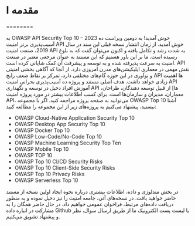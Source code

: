 

# I مقدمه
========

به OWASP API Security Top 10 – 2023 خوش آمدید!
به دومین ویراست ده ‌‌آسیب‌پذیری برتر امنیت API خوش آمدید. از زمان انتشار نسخه قبلی این سند در سال 2019، صنعت امنیت API به شدت رشد و تکامل یافته و اکنون می‌توان گفت که به بلوغ رسیده است. ما بر این باور هستیم که این مستند به عنوان مرجعی معتبر در صنعت امنیت به سرعت پذیرفته شده و به توسعه و پیشرفت آن کمک شایانی کرده است.
API نقش مهمی در معماری اپلیکیشن‌‌های مدرن امروزی دارد. از آنجا که آگاهی بخشی امنیتی و نوآوری در این حوزه گام‌‌های مختلفی دارد، تمرکز بر نقاط ضعف رایج API ها  اهمیت زیادی خواهد داشت.
هدف اصلی مستند و پروژه ده ‌‌آسیب‌پذیری بحرانی امنیت API آموزش افراد دخیل در توسعه و نگهداری API ها] از قبیل توسعه دهندگان، طراحان، معماران، مدیران و سازمان‌‌ها است. برای کسب اطلاعات بیشتر در مورد پروژه امنیت API، می‌توانید به صفحه پروژه مراجعه کنید.
اگر با مجموعه OWASP Top 10 آشنا نیستید، پیشنهاد می‌کنیم به پروژه‌های زیر از این مجموعه را مطالعه کنید:
- OWASP Cloud-Native Application Security Top 10
- OWASP Desktop App Security Top 10
- OWASP Docker Top 10
- OWASP Low-Code/No-Code Top 10
- OWASP Machine Learning Security Top Ten
- OWASP Mobile Top 10
- OWASP TOP 10
- OWASP Top 10 CI/CD Security Risks
- OWASP Top 10 Client-Side Security Risks
- OWASP Top 10 Privacy Risks
- OWASP Serverless Top 10

در بخش متدلوژی و داده، اطلاعات بیشتری درباره نحوه ایجاد اولین نسخه از مستند حاضر خواهید یافت. در نسخه‌‌های آتی، جامعه امنیت را نیز دخیل نموده و به منظور دریافت داده‌‌های مرتبط، فراخوان عمومی خواهیم داد. در حال حاضر همگان را به مشارکت در انباره داده Github یا لیست پست الکترونیک ما از طریق ارسال سوال، نظر و پیشنهاد تشویق می‌کنیم.




